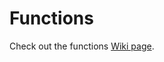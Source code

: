 # Functions
Check out the functions [Wiki page](https://github.com/Maglo22/shell-scripting/wiki/Functions).